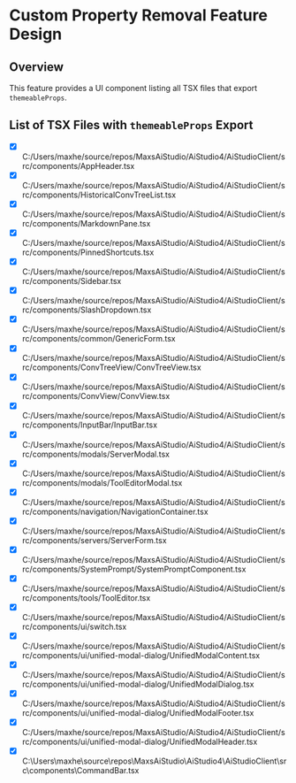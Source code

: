 ﻿# Custom Property Removal Feature Design

## Overview
This feature provides a UI component listing all TSX files that export `themeableProps`. 

## List of TSX Files with `themeableProps` Export

- [x] C:/Users/maxhe/source/repos/MaxsAiStudio/AiStudio4/AiStudioClient/src/components/AppHeader.tsx
- [x] C:/Users/maxhe/source/repos/MaxsAiStudio/AiStudio4/AiStudioClient/src/components/HistoricalConvTreeList.tsx
- [x] C:/Users/maxhe/source/repos/MaxsAiStudio/AiStudio4/AiStudioClient/src/components/MarkdownPane.tsx
- [x] C:/Users/maxhe/source/repos/MaxsAiStudio/AiStudio4/AiStudioClient/src/components/PinnedShortcuts.tsx
- [x] C:/Users/maxhe/source/repos/MaxsAiStudio/AiStudio4/AiStudioClient/src/components/Sidebar.tsx
- [x] C:/Users/maxhe/source/repos/MaxsAiStudio/AiStudio4/AiStudioClient/src/components/SlashDropdown.tsx
- [x] C:/Users/maxhe/source/repos/MaxsAiStudio/AiStudio4/AiStudioClient/src/components/common/GenericForm.tsx
- [x] C:/Users/maxhe/source/repos/MaxsAiStudio/AiStudio4/AiStudioClient/src/components/ConvTreeView/ConvTreeView.tsx
- [x] C:/Users/maxhe/source/repos/MaxsAiStudio/AiStudio4/AiStudioClient/src/components/ConvView/ConvView.tsx
- [x] C:/Users/maxhe/source/repos/MaxsAiStudio/AiStudio4/AiStudioClient/src/components/InputBar/InputBar.tsx
- [x] C:/Users/maxhe/source/repos/MaxsAiStudio/AiStudio4/AiStudioClient/src/components/modals/ServerModal.tsx
- [x] C:/Users/maxhe/source/repos/MaxsAiStudio/AiStudio4/AiStudioClient/src/components/modals/ToolEditorModal.tsx
- [x] C:/Users/maxhe/source/repos/MaxsAiStudio/AiStudio4/AiStudioClient/src/components/navigation/NavigationContainer.tsx
- [x] C:/Users/maxhe/source/repos/MaxsAiStudio/AiStudio4/AiStudioClient/src/components/servers/ServerForm.tsx
- [x] C:/Users/maxhe/source/repos/MaxsAiStudio/AiStudio4/AiStudioClient/src/components/SystemPrompt/SystemPromptComponent.tsx
- [x] C:/Users/maxhe/source/repos/MaxsAiStudio/AiStudio4/AiStudioClient/src/components/tools/ToolEditor.tsx
- [x] C:/Users/maxhe/source/repos/MaxsAiStudio/AiStudio4/AiStudioClient/src/components/ui/switch.tsx
- [x] C:/Users/maxhe/source/repos/MaxsAiStudio/AiStudio4/AiStudioClient/src/components/ui/unified-modal-dialog/UnifiedModalContent.tsx
- [x] C:/Users/maxhe/source/repos/MaxsAiStudio/AiStudio4/AiStudioClient/src/components/ui/unified-modal-dialog/UnifiedModalDialog.tsx
- [x] C:/Users/maxhe/source/repos/MaxsAiStudio/AiStudio4/AiStudioClient/src/components/ui/unified-modal-dialog/UnifiedModalFooter.tsx
- [x] C:/Users/maxhe/source/repos/MaxsAiStudio/AiStudio4/AiStudioClient/src/components/ui/unified-modal-dialog/UnifiedModalHeader.tsx
- [x] C:\Users\maxhe\source\repos\MaxsAiStudio\AiStudio4\AiStudioClient\src\components\CommandBar.tsx